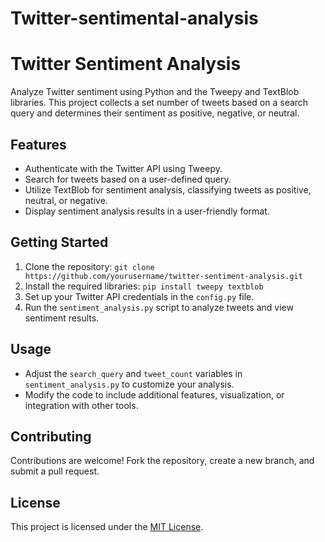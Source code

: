# Twitter-sentimental-analysis
# Twitter Sentiment Analysis

Analyze Twitter sentiment using Python and the Tweepy and TextBlob libraries. This project collects a set number of tweets based on a search query and determines their sentiment as positive, negative, or neutral.

## Features

- Authenticate with the Twitter API using Tweepy.
- Search for tweets based on a user-defined query.
- Utilize TextBlob for sentiment analysis, classifying tweets as positive, neutral, or negative.
- Display sentiment analysis results in a user-friendly format.

## Getting Started

1. Clone the repository: `git clone https://github.com/yourusername/twitter-sentiment-analysis.git`
2. Install the required libraries: `pip install tweepy textblob`
3. Set up your Twitter API credentials in the `config.py` file.
4. Run the `sentiment_analysis.py` script to analyze tweets and view sentiment results.

## Usage

- Adjust the `search_query` and `tweet_count` variables in `sentiment_analysis.py` to customize your analysis.
- Modify the code to include additional features, visualization, or integration with other tools.

## Contributing

Contributions are welcome! Fork the repository, create a new branch, and submit a pull request.

## License

This project is licensed under the [MIT License](LICENSE).
